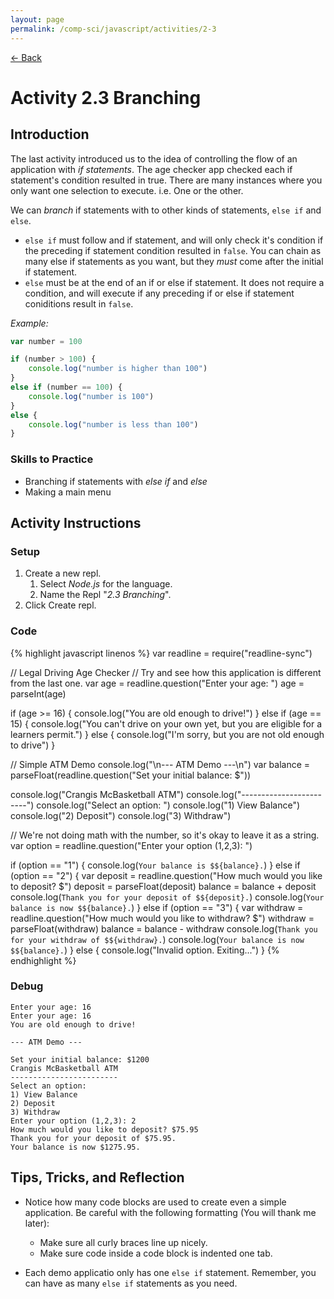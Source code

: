 ```yaml
---
layout: page
permalink: /comp-sci/javascript/activities/2-3
---
```


[← Back](../)

# Activity 2.3 Branching

## Introduction

The last activity introduced us to the idea of controlling the flow of an application with *if statements*. The age checker app checked each if statement's condition resulted in true. There are many instances where you only want one selection to execute. i.e. One or the other.

We can *branch* if statements with to other kinds of statements, `else if` and `else`.
* `else if` must follow and if statement, and will only check it's condition if the preceding if statement condition resulted in `false`. You can chain as many else if statements as you want, but they *must* come after the initial if statement.
* `else` must be at the end of an if or else if statement. It does not require a condition, and will execute if any preceding if or else if statement coniditions result in `false`.

*Example:*
```js
var number = 100

if (number > 100) {
    console.log("number is higher than 100")
}
else if (number == 100) {
    console.log("number is 100")
}
else {
    console.log("number is less than 100")
}
```

### Skills to Practice

- Branching if statements with *else if* and *else*
- Making a main menu

## Activity Instructions

### Setup

1. Create a new repl.
    1. Select *Node.js* for the language.
    2. Name the Repl "*2.3 Branching*".
2. Click Create repl.

### Code

{% highlight javascript linenos %}
var readline = require("readline-sync")

// Legal Driving Age Checker
// Try and see how this application is different from the last one.
var age = readline.question("Enter your age: ")
age = parseInt(age)

if (age >= 16) {
    console.log("You are old enough to drive!")
}
else if (age == 15) {
    console.log("You can't drive on your own yet, but you are eligible for a learners permit.")
}
else {
    console.log("I'm sorry, but you are not old enough to drive")
}


// Simple ATM Demo
console.log("\n--- ATM Demo ---\n")
var balance = parseFloat(readline.question("Set your initial balance: $"))

console.log("Crangis McBasketball ATM")
console.log("------------------------")
console.log("Select an option: ")
console.log("1) View Balance")
console.log("2) Deposit")
console.log("3) Withdraw")

// We're not doing math with the number, so it's okay to leave it as a string.
var option = readline.question("Enter your option (1,2,3): ")

if (option == "1") {
    console.log(`Your balance is $${balance}.`)
}
else if (option == "2") {
    var deposit = readline.question("How much would you like to deposit? $")
    deposit = parseFloat(deposit)
    balance = balance + deposit
    console.log(`Thank you for your deposit of $${deposit}.`)
    console.log(`Your balance is now $${balance}.`)
}
else if (option == "3") {
    var withdraw = readline.question("How much would you like to withdraw? $")
    withdraw = parseFloat(withdraw)
    balance = balance - withdraw
    console.log(`Thank you for your withdraw of $${withdraw}.`)
    console.log(`Your balance is now $${balance}.`)
}
else {
    console.log("Invalid option. Exiting...")
}
{% endhighlight %}

### Debug

```
Enter your age: 16
Enter your age: 16
You are old enough to drive!

--- ATM Demo ---

Set your initial balance: $1200
Crangis McBasketball ATM
------------------------
Select an option: 
1) View Balance
2) Deposit
3) Withdraw
Enter your option (1,2,3): 2
How much would you like to deposit? $75.95
Thank you for your deposit of $75.95.
Your balance is now $1275.95.
```

## Tips, Tricks, and Reflection

- Notice how many code blocks are used to create even a simple application. Be careful with the following formatting (You will thank me later):
    - Make sure all curly braces line up nicely.
    - Make sure code inside a code block is indented one tab.

- Each demo applicatio only has one `else if` statement. Remember, you can have as many `else if` statements as you need.